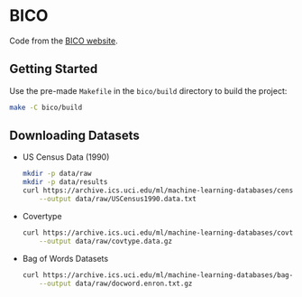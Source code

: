 # BICO

Code from the [BICO website](https://ls2-www.cs.tu-dortmund.de/grav/en/bico#references).

## Getting Started

Use the pre-made `Makefile` in the `bico/build` directory to build the project:

```bash
make -C bico/build
```

## Downloading Datasets

- US Census Data (1990)

    ```bash
    mkdir -p data/raw
    mkdir -p data/results
    curl https://archive.ics.uci.edu/ml/machine-learning-databases/census1990-mld/USCensus1990.data.txt \
        --output data/raw/USCensus1990.data.txt
    ```

- Covertype

    ```bash
    curl https://archive.ics.uci.edu/ml/machine-learning-databases/covtype/covtype.data.gz \
        --output data/raw/covtype.data.gz
    ```

- Bag of Words Datasets

    ```bash
    curl https://archive.ics.uci.edu/ml/machine-learning-databases/bag-of-words/docword.enron.txt.gz \
        --output data/raw/docword.enron.txt.gz
    ```